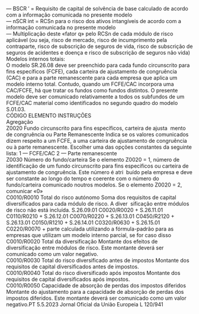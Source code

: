  
—  BSCR ′ = Requisito de capital de solvência de base calculado de acordo com a informação comunicada no 
presente modelo  
—  nSCR  int = RCSn para o risco dos ativos intangíveis de acordo com a informação comunicada no presente 
modelo  
— Multiplicação deste «fator q» pelo RCSn de cada módulo de risco aplicável (ou seja, risco de mercado, risco de 
incumprimento pela contraparte, risco de subscrição de seguros de vida, risco de subscrição de seguros de acidentes 
e doença e risco de subscrição de seguros não vida)  
Modelos internos totais:  
O modelo SR.26.08 deve ser preenchido para cada fundo circunscrito para fins específicos (FCFE), cada carteira de 
ajustamento de congruência (CAC) e para a parte remanescente para cada empresa que aplica um modelo interno total. 
Contudo, quando um FCFE/CAC incorpora uma CAC/FCFE, há que tratar os fundos como fundos distintos. O presente 
modelo deve ser comunicado relativamente a todos os subfundos de um FCFE/CAC material como identificados no 
segundo quadro do modelo S.01.03.  
CÓDIGO  ELEMENTO  INSTRUÇÕES  
Agregação  
Z0020  Fundo circunscrito para fins 
específicos, carteira de ajusta ­
mento de congruência ou Parte 
Remanescente  Indica se os valores comunicados dizem respeito a um FCFE, a uma carteira de 
ajustamento de congruência ou à parte remanescente. Escolher uma das opções 
constantes da seguinte lista: 
1 — FCFE/CAC 
2 — Parte remanescente  
Z0030  Número do fundo/carteira  Se o elemento Z0020 = 1, número de identificação de um fundo circunscrito para 
fins específicos ou carteira de ajustamento de congruência. Este número é atri ­
buído pela empresa e deve ser constante ao longo do tempo e coerente com o 
número do fundo/carteira comunicado noutros modelos. 
Se o elemento Z0020 = 2, comunicar «0»  
C0010/R0010  Total do risco autónomo  Soma dos requisitos de capital diversificados para cada módulo de risco. A diver ­
sificação entre módulos de risco não está incluída. 
S.26.09.01 C0020/R0020 + S.26.11.01 C0110/R0210 + S.26.12.01 
C0070/R0220 + S.26.13.01 C0450/R2120 + S.26.13.01 
C0150/R1210 + S.26.14.01 C0320/R0630 + S.26.15.01 C0220/R0070 + parte 
calculada utilizando a fórmula-padrão para as empresas que utilizam um modelo 
interno parcial, se for caso disso  
C0010/R0020  Total da diversificação  Montante dos efeitos de diversificação entre módulos de risco. 
Este montante deverá ser comunicado como um valor negativo.  
C0010/R0030  Total do risco diversificado 
antes de impostos  Montante dos requisitos de capital diversificados antes de impostos.  
C0010/R0040  Total do risco diversificado 
após impostos  Montante dos requisitos de capital diversificados após impostos.  
C0010/R0050  Capacidade de absorção de 
perdas dos impostos diferidos  Montante do ajustamento para a capacidade de absorção de perdas dos impostos 
diferidos. 
Este montante deverá ser comunicado como um valor negativo.PT  5.5.2023 Jornal Oficial da União Europeia L 120/941